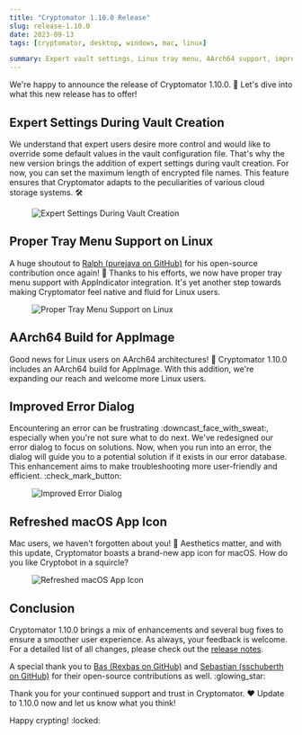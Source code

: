 ```yaml
---
title: "Cryptomator 1.10.0 Release"
slug: release-1.10.0
date: 2023-09-13
tags: [cryptomator, desktop, windows, mac, linux]

summary: Expert vault settings, Linux tray menu, AArch64 support, improved error dialog, and a refreshed macOS icon. Update now!
---
```

We're happy to announce the release of Cryptomator 1.10.0. :tada: Let's dive into what this new release has to offer!

## Expert Settings During Vault Creation

We understand that expert users desire more control and would like to override some default values in the vault configuration file. That's why the new version brings the addition of expert settings during vault creation. For now, you can set the maximum length of encrypted file names. This feature ensures that Cryptomator adapts to the peculiarities of various cloud storage systems. :hammer_and_wrench:

<figure class="text-center">
  <img class="inline-block rounded" src="/img/blog/expert-settings.png" srcset="/img/blog/expert-settings.png 1x, /img/blog/expert-settings@2x.png 2x" alt="Expert Settings During Vault Creation" />
</figure>

## Proper Tray Menu Support on Linux

A huge shoutout to [Ralph (purejava on GitHub)](https://github.com/purejava) for his open-source contribution once again! :raised_hands: Thanks to his efforts, we now have proper tray menu support with AppIndicator integration. It's yet another step towards making Cryptomator feel native and fluid for Linux users.

<figure class="text-center">
  <img class="inline-block rounded" src="/img/blog/tray-menu-appindicator.png" srcset="/img/blog/tray-menu-appindicator.png 1x, /img/blog/tray-menu-appindicator@2x.png 2x" alt="Proper Tray Menu Support on Linux" />
</figure>

## AArch64 Build for AppImage

Good news for Linux users on AArch64 architectures! :tada: Cryptomator 1.10.0 includes an AArch64 build for AppImage. With this addition, we're expanding our reach and welcome more Linux users.

## Improved Error Dialog

Encountering an error can be frustrating :downcast_face_with_sweat:, especially when you're not sure what to do next. We've redesigned our error dialog to focus on solutions. Now, when you run into an error, the dialog will guide you to a potential solution if it exists in our error database. This enhancement aims to make troubleshooting more user-friendly and efficient. :check_mark_button:

<figure class="text-center">
  <img class="inline-block rounded" src="/img/blog/look-up-solution.png" srcset="/img/blog/look-up-solution.png 1x, /img/blog/look-up-solution@2x.png 2x" alt="Improved Error Dialog" />
</figure>

## Refreshed macOS App Icon

Mac users, we haven't forgotten about you! :green_apple: Aesthetics matter, and with this update, Cryptomator boasts a brand-new app icon for macOS. How do you like Cryptobot in a squircle?

<figure class="text-center">
  <img class="inline-block rounded" src="/img/blog/macos-app-icon-2023.png" srcset="/img/blog/macos-app-icon-2023.png 1x, /img/blog/macos-app-icon-2023@2x.png 2x" alt="Refreshed macOS App Icon" />
</figure>

## Conclusion

Cryptomator 1.10.0 brings a mix of enhancements and several bug fixes to ensure a smoother user experience. As always, your feedback is welcome. For a detailed list of all changes, please check out the [release notes](https://github.com/cryptomator/cryptomator/releases/tag/1.10.0).

A special thank you to [Bas (Rexbas on GitHub)](https://github.com/Rexbas) and [Sebastian (sschuberth on GitHub)](https://github.com/sschuberth) for their open-source contributions as well. :glowing_star:

Thank you for your continued support and trust in Cryptomator. :heart: Update to 1.10.0 now and let us know what you think!

Happy crypting! :locked:
